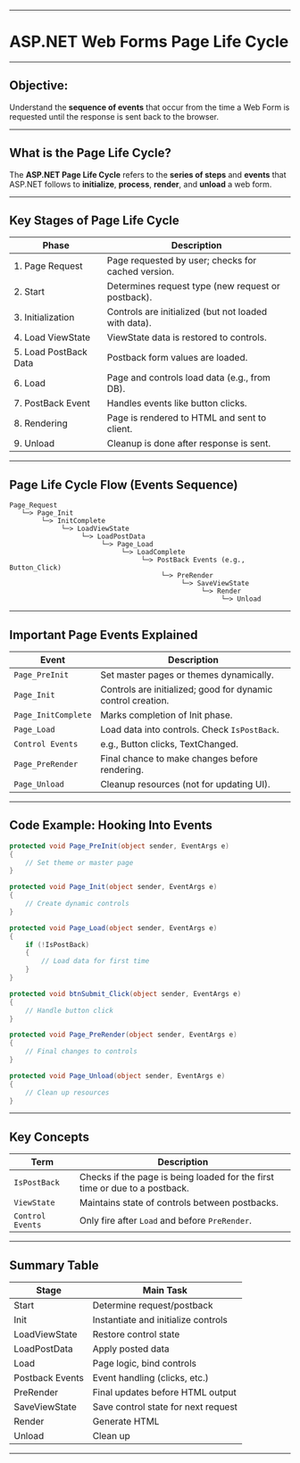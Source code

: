  
---

#   ASP.NET Web Forms Page Life Cycle

---

##   Objective:
Understand the **sequence of events** that occur from the time a Web Form is requested until the response is sent back to the browser.

---

##   What is the Page Life Cycle?

The **ASP.NET Page Life Cycle** refers to the **series of steps** and **events** that ASP.NET follows to **initialize**, **process**, **render**, and **unload** a web form.

---

##   Key Stages of Page Life Cycle

| Phase                | Description |
|----------------------|-------------|
| 1. Page Request       | Page requested by user; checks for cached version. |
| 2. Start              | Determines request type (new request or postback). |
| 3. Initialization     | Controls are initialized (but not loaded with data). |
| 4. Load ViewState     | ViewState data is restored to controls. |
| 5. Load PostBack Data | Postback form values are loaded. |
| 6. Load               | Page and controls load data (e.g., from DB). |
| 7. PostBack Event     | Handles events like button clicks. |
| 8. Rendering          | Page is rendered to HTML and sent to client. |
| 9. Unload             | Cleanup is done after response is sent. |

---

##   Page Life Cycle Flow (Events Sequence)

```text
Page_Request
   └─> Page_Init
        └─> InitComplete
             └─> LoadViewState
                  └─> LoadPostData
                       └─> Page_Load
                            └─> LoadComplete
                                 └─> PostBack Events (e.g., Button_Click)
                                      └─> PreRender
                                           └─> SaveViewState
                                                └─> Render
                                                     └─> Unload
```

---

##   Important Page Events Explained

| Event            | Description |
|------------------|-------------|
| `Page_PreInit`   | Set master pages or themes dynamically. |
| `Page_Init`      | Controls are initialized; good for dynamic control creation. |
| `Page_InitComplete` | Marks completion of Init phase. |
| `Page_Load`      | Load data into controls. Check `IsPostBack`. |
| `Control Events` | e.g., Button clicks, TextChanged. |
| `Page_PreRender` | Final chance to make changes before rendering. |
| `Page_Unload`    | Cleanup resources (not for updating UI). |

---

##   Code Example: Hooking Into Events

```csharp
protected void Page_PreInit(object sender, EventArgs e)
{
    // Set theme or master page
}

protected void Page_Init(object sender, EventArgs e)
{
    // Create dynamic controls
}

protected void Page_Load(object sender, EventArgs e)
{
    if (!IsPostBack)
    {
        // Load data for first time
    }
}

protected void btnSubmit_Click(object sender, EventArgs e)
{
    // Handle button click
}

protected void Page_PreRender(object sender, EventArgs e)
{
    // Final changes to controls
}

protected void Page_Unload(object sender, EventArgs e)
{
    // Clean up resources
}
```

---

##   Key Concepts

| Term | Description |
|------|-------------|
| `IsPostBack` | Checks if the page is being loaded for the first time or due to a postback. |
| `ViewState`  | Maintains state of controls between postbacks. |
| `Control Events` | Only fire after `Load` and before `PreRender`. |

---

##   Summary Table

| Stage            | Main Task                              |
|------------------|-----------------------------------------|
| Start            | Determine request/postback              |
| Init             | Instantiate and initialize controls     |
| LoadViewState    | Restore control state                   |
| LoadPostData     | Apply posted data                       |
| Load             | Page logic, bind controls               |
| Postback Events  | Event handling (clicks, etc.)           |
| PreRender        | Final updates before HTML output        |
| SaveViewState    | Save control state for next request     |
| Render           | Generate HTML                           |
| Unload           | Clean up                                |

---
 
